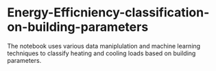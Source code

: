 # Energy-Efficniency-classification-on-building-parameters
The notebook uses various data maniplulation and machine learning techniques to classify heating and cooling loads based on building parameters. 
